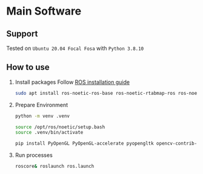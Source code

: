 # Main Software

## Support

Tested on `Ubuntu 20.04 Focal Fosa` with `Python 3.8.10`

## How to use

1.  Install packages
    Follow [ROS installation guide](http://wiki.ros.org/Installation/Ubuntu)

    ```sh
    sudo apt install ros-noetic-ros-base ros-noetic-rtabmap-ros ros-noetic-stereo-image-proc
    ```

2.  Prepare Environment

    ```sh
    python -m venv .venv

    source /opt/ros/noetic/setup.bash
    source .venv/bin/activate

    pip install PyOpenGL PyOpenGL-accelerate pyopengltk opencv-contrib-python pillow pypubsub rospy cv_bridge sensor_msgs rospkg
    ```

3.  Run processes

    ```sh
    roscore& roslaunch ros.launch
    ```
